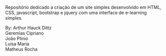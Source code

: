 Repositório dedicado a criação de um site simples desenvolvido em HTML, CSS, javascript, bootstrap e jquery com uma interface de e-learning simples.

By: Arthur Hauck Dittz<br>
    Geremias Cipriano<br>
    João Plinio<br>
    Luísa Maria<br>
    Matheus Rocha<br>
